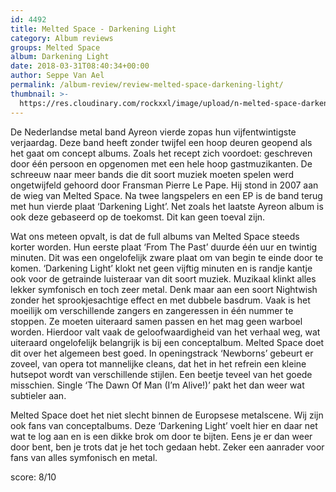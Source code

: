 ```yaml
---
id: 4492
title: Melted Space - Darkening Light
category: Album reviews
groups: Melted Space
album: Darkening Light
date: 2018-03-31T08:40:34+00:00
author: Seppe Van Ael
permalink: /album-review/review-melted-space-darkening-light/
thumbnail: >-
  https://res.cloudinary.com/rockxxl/image/upload/n-melted-space-darkening-light-6978-426.jpg
---
```

De Nederlandse metal band Ayreon vierde zopas hun vijfentwintigste verjaardag. Deze band heeft zonder twijfel een hoop deuren geopend als het gaat om concept albums. Zoals het recept zich voordoet: geschreven door één persoon en opgenomen met een hele hoop gastmuzikanten. De schreeuw naar meer bands die dit soort muziek moeten spelen werd ongetwijfeld gehoord door Fransman Pierre Le Pape. Hij stond in 2007 aan de wieg van Melted Space. Na twee langspelers en een EP is de band terug met hun vierde plaat ‘Darkening Light’. Net zoals het laatste Ayreon album is ook deze gebaseerd op de toekomst. Dit kan geen toeval zijn.

Wat ons meteen opvalt, is dat de full albums van Melted Space steeds korter worden. Hun eerste plaat ‘From The Past’ duurde één uur en twintig minuten. Dit was een ongelofelijk zware plaat om van begin te einde door te komen. ‘Darkening Light’ klokt net geen vijftig minuten en is randje kantje ook voor de getrainde luisteraar van dit soort muziek. Muzikaal klinkt alles lekker symfonisch en toch zeer metal. Denk maar aan een soort Nightwish zonder het sprookjesachtige effect en met dubbele basdrum. Vaak is het moeilijk om verschillende zangers en zangeressen in één nummer te stoppen. Ze moeten uiteraard samen passen en het mag geen warboel worden. Hierdoor valt vaak de geloofwaardigheid van het verhaal weg, wat uiteraard ongelofelijk belangrijk is bij een conceptalbum. Melted Space doet dit over het algemeen best goed. In openingstrack ‘Newborns’ gebeurt er zoveel, van opera tot mannelijke cleans, dat het in het refrein een kleine hutsepot wordt van verschillende stijlen. Een beetje teveel van het goede misschien. Single ‘The Dawn Of Man (I’m Alive!)’ pakt het dan weer wat subtieler aan.

Melted Space doet het niet slecht binnen de Europsese metalscene. Wij zijn ook fans van conceptalbums. Deze ‘Darkening Light’ voelt hier en daar net wat te log aan en is een dikke brok om door te bijten. Eens je er dan weer door bent, ben je trots dat je het toch gedaan hebt. Zeker een aanrader voor fans van alles symfonisch en metal.

score: 8/10
